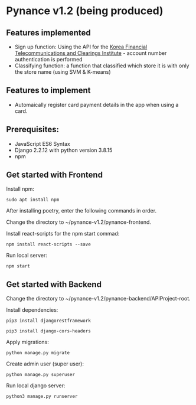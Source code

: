 # Pynance v1.2 (being produced)

## Features implemented
* Sign up function: Using the API for the [Korea Financial Telecommunications and Clearings Institute](https://www.kftc.or.kr/kftc/main/EgovkftcHubMain.do) - account number authentication is performed
* Classifying function: a function that classified which store it is with only the store name (using SVM & K-means)

## Features to implement
* Automaically register card payment details in the app when using a card.

## Prerequisites:
* JavaScript ES6 Syntax
* Django 2.2.12 with python version 3.8.15
* npm

## Get started with Frontend
Install npm:
```
sudo apt install npm
```

After installing poetry, enter the following commands in order.

Change the directory to ~/pynance-v1.2/pynance-frontend.

Install react-scripts for the npm start commad:
```
npm install react-scripts --save
```

Run local server:
```
npm start
```

## Get started with Backend
Change the directory to ~/pynance-v1.2/pynance-backend/APIProject-root.

Install dependencies:
```
pip3 install djangorestframework
```
```
pip3 install django-cors-headers
```

Apply migrations:
```
python manage.py migrate
```

Create admin user (super user):
```
python manage.py superuser
```

Run local django server:
```
python3 manage.py runserver
```
